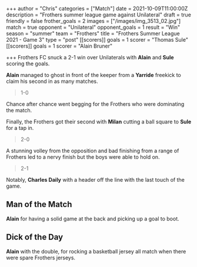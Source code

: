 +++
author = "Chris"
categories = ["Match"]
date = 2021-10-09T11:00:00Z
description = "Frothers summer league game against Unilateral"
draft = true
friendly = false
frother_goals = 2
images = ["/images/img_3513_02.jpg"]
match = true
opponent = "Unilateral"
opponent_goals = 1
result = "Win"
season = "summer"
team = "Frothers"
title = "Frothers Summer League 2021 - Game 3"
type = "post"
[[scorers]]
goals = 1
scorer = "Thomas Sule"
[[scorers]]
goals = 1
scorer = "Alain Bruner"

+++
Frothers FC snuck a 2-1 win over Unilaterals with **Alain** and **Sule** scoring the goals.

**Alain** managed to ghost in front of the keeper from a **Yarride** freekick to claim his second in as many matches.

> 1-0

Chance after chance went begging for the Frothers who were dominating the match.

Finally, the Frothers got their second with **Milan** cutting a ball square to **Sule** for a tap in.

> 2-0

A stunning volley from the opposition and bad finishing from a range of Frothers led to a nervy finish but the boys were able to hold on.

> 2-1

Notably, **Charles Daily** with a header off the line with the last touch of the game.

## Man of the Match

**Alain** for having a solid game at the back and picking up a goal to boot.

## Dick of the Day

**Alain** with the double, for rocking a basketball jersey all match when there were spare Frothers jerseys.